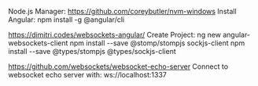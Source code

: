 Node.js Manager:
    https://github.com/coreybutler/nvm-windows
Install Angular:
    npm install -g @angular/cli


https://dimitri.codes/websockets-angular/
Create Project:
    ng new angular-websockets-client
    npm install --save @stomp/stompjs sockjs-client
    npm install --save @types/stompjs @types/sockjs-client


https://github.com/websockets/websocket-echo-server
Connect to websocket echo server with:
    ws://localhost:1337
